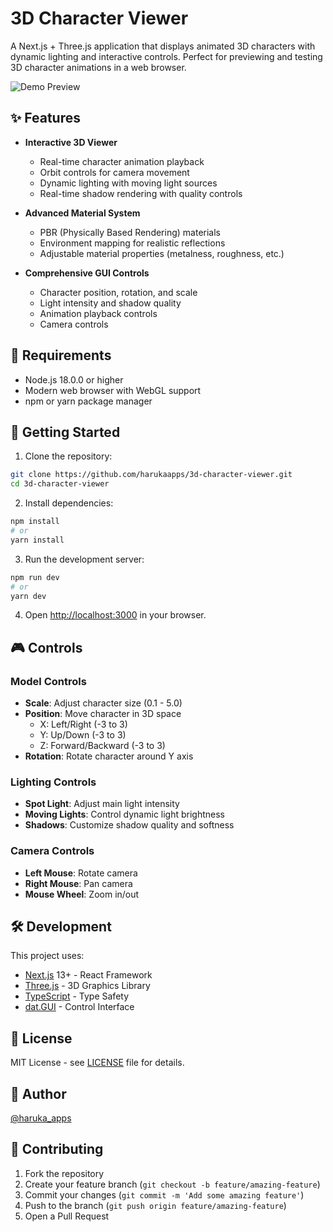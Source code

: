 # 3D Character Viewer

A Next.js + Three.js application that displays animated 3D characters with dynamic lighting and interactive controls. Perfect for previewing and testing 3D character animations in a web browser.

![Demo Preview](./docs/images/image.gif)

## ✨ Features

- **Interactive 3D Viewer**
  - Real-time character animation playback
  - Orbit controls for camera movement
  - Dynamic lighting with moving light sources
  - Real-time shadow rendering with quality controls

- **Advanced Material System**
  - PBR (Physically Based Rendering) materials
  - Environment mapping for realistic reflections
  - Adjustable material properties (metalness, roughness, etc.)

- **Comprehensive GUI Controls**
  - Character position, rotation, and scale
  - Light intensity and shadow quality
  - Animation playback controls
  - Camera controls

## 🔧 Requirements

- Node.js 18.0.0 or higher
- Modern web browser with WebGL support
- npm or yarn package manager

## 🚀 Getting Started

1. Clone the repository:
```bash
git clone https://github.com/harukaapps/3d-character-viewer.git
cd 3d-character-viewer
```

2. Install dependencies:
```bash
npm install
# or
yarn install
```

3. Run the development server:
```bash
npm run dev
# or
yarn dev
```

4. Open [http://localhost:3000](http://localhost:3000) in your browser.

## 🎮 Controls

### Model Controls
- **Scale**: Adjust character size (0.1 - 5.0)
- **Position**: Move character in 3D space
  - X: Left/Right (-3 to 3)
  - Y: Up/Down (-3 to 3)
  - Z: Forward/Backward (-3 to 3)
- **Rotation**: Rotate character around Y axis

### Lighting Controls
- **Spot Light**: Adjust main light intensity
- **Moving Lights**: Control dynamic light brightness
- **Shadows**: Customize shadow quality and softness

### Camera Controls
- **Left Mouse**: Rotate camera
- **Right Mouse**: Pan camera
- **Mouse Wheel**: Zoom in/out

## 🛠 Development

This project uses:
- [Next.js](https://nextjs.org/) 13+ - React Framework
- [Three.js](https://threejs.org/) - 3D Graphics Library
- [TypeScript](https://www.typescriptlang.org/) - Type Safety
- [dat.GUI](https://github.com/dataarts/dat.gui) - Control Interface

## 📝 License

MIT License - see [LICENSE](./LICENSE) file for details.

## 👤 Author

[@haruka_apps](https://github.com/harukaapps)

## 🤝 Contributing

1. Fork the repository
2. Create your feature branch (`git checkout -b feature/amazing-feature`)
3. Commit your changes (`git commit -m 'Add some amazing feature'`)
4. Push to the branch (`git push origin feature/amazing-feature`)
5. Open a Pull Request
